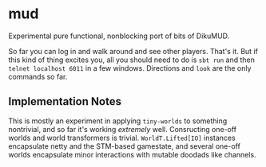 mud
===

Experimental pure functional, nonblocking port of bits of DikuMUD.

So far you can log in and walk around and see other players. That's it. But if this kind of thing excites you, all you should need to do is `sbt run` and then `telnet localhost 6011` in a few windows. Directions and `look` are the only commands so far.
    

Implementation Notes
--------------------

This is mostly an experiment in applying `tiny-worlds` to something nontrivial, and so far it's working _extremely_ well. Consructing one-off worlds and world transformers is trivial. `WorldT.Lifted[IO]` instances encapsulate netty and the STM-based gamestate, and several one-off worlds encapsulate minor interactions with mutable doodads like channels.


